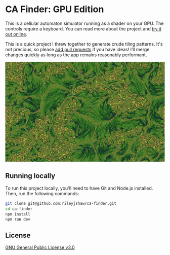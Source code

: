 # CA Finder: GPU Edition

This is a cellular automaton simulator running as a shader on your GPU. The controls require a
keyboard. You can read more about the project and [try it out online](https://rileyjshaw.com/ca-finder).

This is a quick project I threw together to generate crude tiling patterns. It's not precious, so please [add pull requests](https://github.com/rileyjshaw/ca-finder/pulls) if you have ideas! I’ll merge changes quickly as long as the app remains reasonably performant.

![Example program output](/screenshots/CA.png)

## Running locally

To run this project locally, you'll need to have Git and Node.js installed. Then, run the following commands:

```sh
git clone git@github.com:rileyjshaw/ca-finder.git
cd ca-finder
npm install
npm run dev
```

## License

[GNU General Public License v3.0](/LICENSE)
